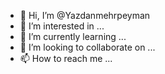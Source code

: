 - 👋 Hi, I’m @Yazdanmehrpeyman
- 👀 I’m interested in ...
- 🌱 I’m currently learning ...
- 💞️ I’m looking to collaborate on ...
- 📫 How to reach me ...

<!---
Yazdanmehrpeyman/Yazdanmehrpeyman is a ✨ special ✨ repository because its `README.md` (this file) appears on your GitHub profile.
You can click the Preview link to take a look at your changes.
--->
